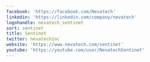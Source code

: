 ```yaml
---
facebook: 'https://facebook.com/Nevatech'
linkedin: 'https://linkedin.com/company/nevatech'
logohandle: nevatech_sentinet
sort: sentinet
title: Sentinet
twitter: nevatechinc
website: 'https://www.nevatech.com/sentinet'
youtube: 'https://youtube.com/user/NevatechSentinet'
---
```

